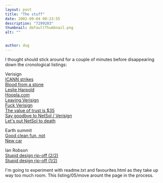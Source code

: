 ```yaml
---
layout: post
title: "The stuff"
date: 2002-09-04 00:23:55
description: "7299283"
thumbnail: defaultThumbnail.png
alt: ""


author: dug
---
```


<p>I thought should stick around for a couple of minutes before disappearing down the cronological listings:</p>

<p>Verisign<br /> <a href="http://www.donkeyontheedge.com/permalinker/?pid=6611&amp;blog=donkey"><span class="caps">ICANN </span>strikes</a><br /> <a href="http://www.donkeyontheedge.com/permalinker/?pid=6591&amp;blog=donkey">Blood from a stone</a><br /> <a href="http://www.donkeyontheedge.com/permalinker/?pid=6565&amp;blog=donkey">Leslie Harpold</a><br /> <a href="http://www.donkeyontheedge.com/permalinker/?pid=6557&amp;blog=donkey">Hoopla.com</a><br /> <a href="http://www.donkeyontheedge.com/permalinker/?pid=6524&amp;blog=donkey">Leaving Verisign</a><br /> <a href="http://www.donkeyontheedge.com/permalinker/?pid=6438&amp;blog=donkey">Fuck Verisign</a><br /> <a href="http://www.donkeyontheedge.com/permalinker/?pid=6241&amp;blog=donkey">The value of trust is $35</a><br /> <a href="http://www.donkeyontheedge.com/permalinker/?pid=6144&amp;blog=donkey">Say goodbye to NetSol / Verisign</a><br /> <a href="http://www.donkeyontheedge.com/permalinker/?pid=5968&amp;blog=donkey">Let's put NetSol to death</a></p>

<p>Earth summit<br /> <a href="http://www.donkeyontheedge.com/permalinker/?pid=6553&amp;blog=donkey">Good clean fun, not</a><br /> <a href="http://www.donkeyontheedge.com/permalinker/?pid=6435&amp;blog=donkey">New car</a></p>

<p>Ian Robson<br /> <a href="http://www.donkeyontheedge.com/permalinker/?pid=6282&amp;blog=donkey">Stupid design rip-off (2/2)</a><br /> <a href="http://www.donkeyontheedge.com/permalinker/?pid=6231&amp;blog=donkey">Stupid design rip-off (1/2)</a></p>

<p>I'm going to experiment with readme.txt and favourites.html as they take up way too much room. This listing/05/move arount the page in the process.</p>
